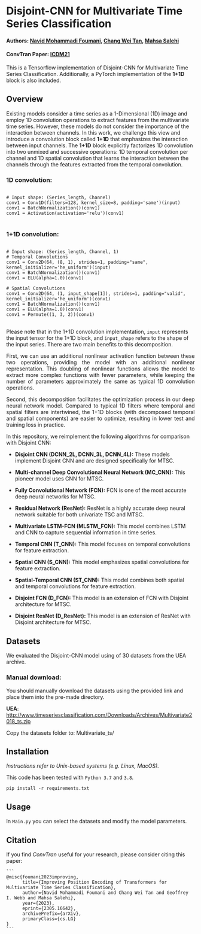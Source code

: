 # Disjoint-CNN for Multivariate Time Series Classification

#### Authors: [Navid Mohammadi Foumani](https://www.linkedin.com/in/navid-foumani/), [Chang Wei Tan](https://changweitan.com/), [Mahsa Salehi](https://research.monash.edu/en/persons/mahsa-salehi)
#### ConvTran Paper: [ICDM21](https://ieeexplore.ieee.org/document/9679860)
This is a Tensorflow implementation of Disjoint-CNN for Multivariate Time Series Classification.
Additionally, a PyTorch implementation of the **1+1D** block is also included.

## Overview 
<p align="justify">
  
Existing models consider a time series as a 1-Dimensional (1D) image and employ 1D convolution operations to extract features from the multivariate time series. However, these models do not consider the importance of the interaction between channels. In this work, we challenge this view and introduce a convolution block called **1+1D** that emphasizes the interaction between input channels. The **1+1D** block explicitly factorizes 1D convolution into two unmixed and successive operations: 1D temporal convolution per channel and 1D spatial convolution that learns the interaction between the channels through the features extracted from the temporal convolution.
</p>

### 1D convolution:

<pre>
<code>
# Input shape: (Series_length, Channel)
conv1 = Conv1D(filters=128, kernel_size=8, padding='same')(input)
conv1 = BatchNormalization()(conv1)
conv1 = Activation(activation='relu')(conv1)
</code>
</pre>
### 1+1D convolution:
<pre>
<code>
# Input shape: (Series_length, Channel, 1)
# Temporal Convolutions
conv1 = Conv2D(64, (8, 1), strides=1, padding="same", kernel_initializer='he_uniform')(input)
conv1 = BatchNormalization()(conv1)
conv1 = ELU(alpha=1.0)(conv1)

# Spatial Convolutions
conv1 = Conv2D(64, (1, input_shape[1]), strides=1, padding="valid", kernel_initializer='he_uniform')(conv1)
conv1 = BatchNormalization()(conv1)
conv1 = ELU(alpha=1.0)(conv1)
conv1 = Permute((1, 3, 2))(conv1)
</code>
</pre>

Please note that in the 1+1D convolution implementation, `input` represents the input tensor for the 1+1D block, and `input_shape` refers to the shape of the input series.
There are two main benefits to this decomposition. 
<p align="justify">
First, we can use an additional nonlinear activation function between these two operations, providing the model with an additional nonlinear representation. This doubling of nonlinear functions allows the model to extract more complex functions with fewer parameters, while keeping the number of parameters approximately the same as typical 1D convolution operations.
</p>

<p align="justify">
Second, this decomposition facilitates the optimization process in our deep neural network model. Compared to typical 1D filters where temporal and spatial filters are intertwined, the 1+1D blocks (with decomposed temporal and spatial components) are easier to optimize, resulting in lower test and training loss in practice.
</p>


In this repository, we reimplement the following algorithms for comparison with Disjoint CNN:
- **Disjoint CNN (DCNN_2L, DCNN_3L, DCNN_4L):** These models implement Disjoint CNN and are designed specifically for MTSC.
- **Multi-channel Deep Convolutional Neural Network (MC_CNN):** This pioneer model uses CNN for MTSC.
- **Fully Convolutional Network (FCN):** FCN is one of the most accurate deep neural networks for MTSC.
- **Residual Network (ResNet):** ResNet is a highly accurate deep neural network suitable for both univariate TSC and MTSC.
- **Multivariate LSTM-FCN (MLSTM_FCN):** This model combines LSTM and CNN to capture sequential information in time series.

- **Temporal CNN (T_CNN):** This model focuses on temporal convolutions for feature extraction.
- **Spatial CNN (S_CNN):** This model emphasizes spatial convolutions for feature extraction.
- **Spatial-Temporal CNN (ST_CNN):** This model combines both spatial and temporal convolutions for feature extraction.
- **Disjoint FCN (D_FCN):** This model is an extension of FCN with Disjoint architecture for MTSC.
- **Disjoint ResNet (D_ResNet):** This model is an extension of ResNet with Disjoint architecture for MTSC.





## Datasets
We evaluated the Disjoint-CNN model using of 30 datasets from the UEA archive.
### Manual download:

You should manually download the datasets using the provided link and place them into the pre-made directory.

**UEA**: http://www.timeseriesclassification.com/Downloads/Archives/Multivariate2018_ts.zip

Copy the datasets folder to: Multivariate_ts/<Dataset Name>

  
## Installation

_Instructions refer to Unix-based systems (e.g. Linux, MacOS)._

This code has been tested with `Python 3.7` and `3.8`.

`pip install -r requirements.txt`

## Usage

In `Main.py` you can select the datasets and modify the model parameters.


## Citation

If you find *ConvTran* useful for your research, please consider citing this paper:

````
```
@misc{foumani2023improving,
      title={Improving Position Encoding of Transformers for Multivariate Time Series Classification}, 
      author={Navid Mohammadi Foumani and Chang Wei Tan and Geoffrey I. Webb and Mahsa Salehi},
      year={2023},
      eprint={2305.16642},
      archivePrefix={arXiv},
      primaryClass={cs.LG}
}
```
````


